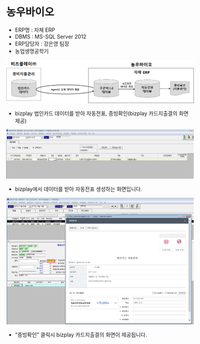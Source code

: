 # 농우바이오

 - ERP명 : 자체 ERP  
 - DBMS : MS-SQL Server 2012  
 - ERP담당자 : 강은영 팀장  
 - 농업생명공학기

![\[&#xADF8;&#xB9BC;1\] &#xAD6C;&#xC131;&#xB3C4;](../../../.gitbook/assets/image%20%28160%29.png)

 - bizplay 법인카드 데이터를 받아 자동전표, 증빙확인\(bizplay 카드지출결의 화면 제공\)

![\[&#xADF8;&#xB9BC;2\] &#xCE74;&#xB4DC;&#xC790;&#xB3D9;&#xC804;&#xD45C; &#xD654;&#xBA74;](../../../.gitbook/assets/image%20%2820%29.png)

 - bizplay에서 데이터를 받아 자동전표 생성하는 화면입니다.

![\[&#xADF8;&#xB9BC;3\] &#xC99D;&#xBE59;&#xD655;&#xC778; &#xD654;&#xBA74;](../../../.gitbook/assets/image%20%2874%29.png)

 - "증빙확인" 클릭시 bizplay 카드지출결의 화면이 제공됩니다.



